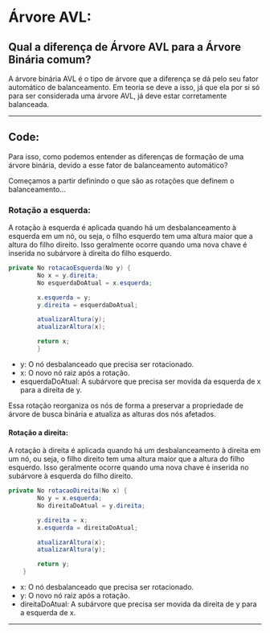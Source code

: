 # Árvore AVL:

## Qual a diferença de Árvore AVL para a Árvore Binária comum?

A árvore binária AVL é o tipo de árvore que a diferença se dá pelo seu fator automático de balanceamento.
Em teoria se deve a isso, já que ela por si só para ser considerada uma árvore AVL, já deve estar
corretamente balanceada.

---

## Code: 

Para isso, como podemos entender as diferenças de formação de uma árvore binária, devido
a esse fator de balanceamento automático?

Começamos a partir definindo o que são as rotações que definem o balanceamento...

### Rotação a esquerda: 

A rotação à esquerda é aplicada quando há um desbalanceamento à esquerda em um nó, ou seja, o filho esquerdo tem uma altura maior que a altura do filho direito. Isso geralmente ocorre quando uma nova chave é inserida no subárvore à direita do filho esquerdo.

````java
private No rotacaoEsquerda(No y) {
        No x = y.direita;
        No esquerdaDoAtual = x.esquerda;

        x.esquerda = y;
        y.direita = esquerdaDoAtual;

        atualizarAltura(y);
        atualizarAltura(x);

        return x;
        }

````

- y: O nó desbalanceado que precisa ser rotacionado.
- x: O novo nó raiz após a rotação.
- esquerdaDoAtual: A subárvore que precisa ser movida da esquerda de x para a direita de y.


Essa rotação reorganiza os nós de forma a preservar a propriedade de árvore de busca binária e atualiza as alturas dos nós afetados.

#### Rotação a direita:

A rotação à direita é aplicada quando há um desbalanceamento à direita em um nó, ou seja, o filho direito tem uma altura maior que a altura do filho esquerdo. Isso geralmente ocorre quando uma nova chave é inserida no subárvore à esquerda do filho direito.

````java
private No rotacaoDireita(No x) {
        No y = x.esquerda;
        No direitaDoAtual = y.direita;

        y.direita = x;
        x.esquerda = direitaDoAtual;

        atualizarAltura(x);
        atualizarAltura(y);

        return y;
    }
````

- x: O nó desbalanceado que precisa ser rotacionado.
- y: O novo nó raiz após a rotação.
- direitaDoAtual: A subárvore que precisa ser movida da direita de y para a esquerda de x.

---
